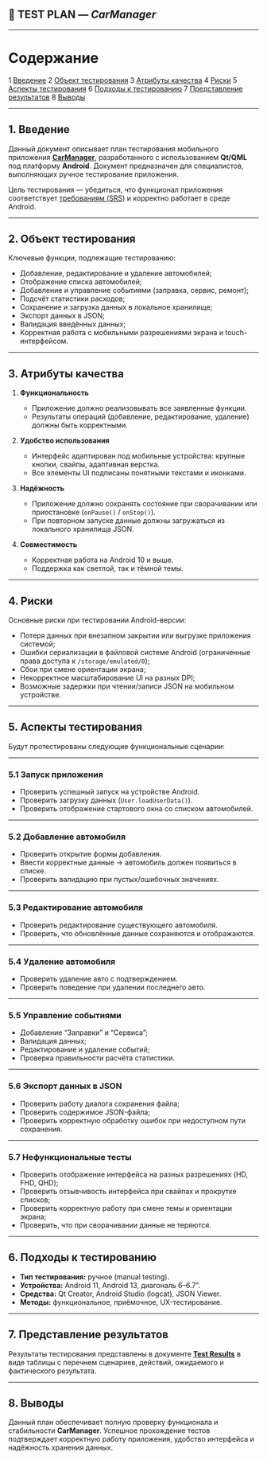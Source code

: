 
## 🧪 TEST PLAN — *CarManager*

---

# Содержание

1 [Введение](#introduction)
2 [Объект тестирования](#items)
3 [Атрибуты качества](#quality)
4 [Риски](#risk)
5 [Аспекты тестирования](#features)
6 [Подходы к тестированию](#approach)
7 [Представление результатов](#pass)
8 [Выводы](#conclusion)

---

<a name="introduction"/>

## 1. Введение

Данный документ описывает план тестирования мобильного приложения [**CarManager**](https://github.com/Litaev/JRCPO), разработанного с использованием **Qt/QML** под платформу **Android**.
Документ предназначен для специалистов, выполняющих ручное тестирование приложения.

Цель тестирования — убедиться, что функционал приложения соответствует [требованиям (SRS)](https://github.com/Litaev/JRCPO/blob/main/Requirements/SRS.md) и корректно работает в среде Android.

---

<a name="items"/>

## 2. Объект тестирования

Ключевые функции, подлежащие тестированию:

* Добавление, редактирование и удаление автомобилей;
* Отображение списка автомобилей;
* Добавление и управление событиями (заправка, сервис, ремонт);
* Подсчёт статистики расходов;
* Сохранение и загрузка данных в локальное хранилище;
* Экспорт данных в JSON;
* Валидация введённых данных;
* Корректная работа с мобильными разрешениями экрана и touch-интерфейсом.

---

<a name="quality"/>

## 3. Атрибуты качества

1. **Функциональность**

   * Приложение должно реализовывать все заявленные функции.
   * Результаты операций (добавление, редактирование, удаление) должны быть корректными.

2. **Удобство использования**

   * Интерфейс адаптирован под мобильные устройства: крупные кнопки, свайпы, адаптивная верстка.
   * Все элементы UI подписаны понятными текстами и иконками.

3. **Надёжность**

   * Приложение должно сохранять состояние при сворачивании или приостановке (`onPause()` / `onStop()`).
   * При повторном запуске данные должны загружаться из локального хранилища JSON.

4. **Совместимость**

   * Корректная работа на Android 10 и выше.
   * Поддержка как светлой, так и тёмной темы.

---

<a name="risk"/>

## 4. Риски

Основные риски при тестировании Android-версии:

* Потеря данных при внезапном закрытии или выгрузке приложения системой;
* Ошибки сериализации в файловой системе Android (ограниченные права доступа к `/storage/emulated/0`);
* Сбои при смене ориентации экрана;
* Некорректное масштабирование UI на разных DPI;
* Возможные задержки при чтении/записи JSON на мобильном устройстве.

---

<a name="features"/>

## 5. Аспекты тестирования

Будут протестированы следующие функциональные сценарии:

---

### 5.1 Запуск приложения

* Проверить успешный запуск на устройстве Android.
* Проверить загрузку данных (`User.loadUserData()`).
* Проверить отображение стартового окна со списком автомобилей.

---

### 5.2 Добавление автомобиля

* Проверить открытие формы добавления.
* Ввести корректные данные → автомобиль должен появиться в списке.
* Проверить валидацию при пустых/ошибочных значениях.

---

### 5.3 Редактирование автомобиля

* Проверить редактирование существующего автомобиля.
* Проверить, что обновлённые данные сохраняются и отображаются.

---

### 5.4 Удаление автомобиля

* Проверить удаление авто с подтверждением.
* Проверить поведение при удалении последнего авто.

---

### 5.5 Управление событиями

* Добавление “Заправки” и “Сервиса”;
* Валидация данных;
* Редактирование и удаление событий;
* Проверка правильности расчёта статистики.

---

### 5.6 Экспорт данных в JSON

* Проверить работу диалога сохранения файла;
* Проверить содержимое JSON-файла;
* Проверить корректную обработку ошибок при недоступном пути сохранения.

---

### 5.7 Нефункциональные тесты

* Проверить отображение интерфейса на разных разрешениях (HD, FHD, QHD);
* Проверить отзывчивость интерфейса при свайпах и прокрутке списков;
* Проверить корректную работу при смене темы и ориентации экрана;
* Проверить, что при сворачивании данные не теряются.

---

<a name="approach"/>

## 6. Подходы к тестированию

* **Тип тестирования:** ручное (manual testing).
* **Устройства:** Android 11, Android 13, диагональ 6–6.7".
* **Средства:** Qt Creator, Android Studio (logcat), JSON Viewer.
* **Методы:** функциональное, приёмочное, UX-тестирование.

---

<a name="pass"/>

## 7. Представление результатов

Результаты тестирования представлены в документе
[**Test Results**](../Tests/TestResults.md)
в виде таблицы с перечнем сценариев, действий, ожидаемого и фактического результата.

---

<a name="conclusion"/>

## 8. Выводы

Данный план обеспечивает полную проверку функционала и стабильности **CarManager**.
Успешное прохождение тестов подтверждает корректную работу приложения, удобство интерфейса и надёжность хранения данных.

